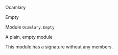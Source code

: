 Ocamlary

Empty

Module `Ocamlary.Empty`

A plain, empty module

This module has a signature without any members.
